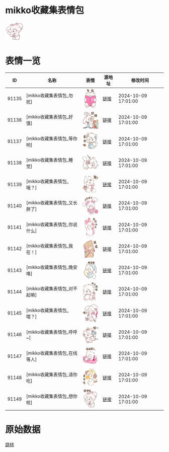 # mikko收藏集表情包

<img src="./cover.png" height="60" alt="cover" />

# 表情一览

|ID|名称|表情|源地址|修改时间|
|----|----|----|----|----|
|91135|[mikko收藏集表情包_勿扰]|<img src="./pic/091135_%5Bmikko收藏集表情包_勿扰%5D.png" height="60" alt="勿扰"/>|[链接](https://i0.hdslb.com/bfs/garb/c2ac20cad8b2c43cae3e8571ed1c6e9150402f6b.png)|2024-10-09 17:01:00|
|91136|[mikko收藏集表情包_好饿]|<img src="./pic/091136_%5Bmikko收藏集表情包_好饿%5D.png" height="60" alt="好饿"/>|[链接](https://i0.hdslb.com/bfs/garb/2115a9509e6774441a0b5446c53177179abaf772.png)|2024-10-09 17:01:00|
|91137|[mikko收藏集表情包_等你哟]|<img src="./pic/091137_%5Bmikko收藏集表情包_等你哟%5D.png" height="60" alt="等你哟"/>|[链接](https://i0.hdslb.com/bfs/garb/2574d24814d85fe2da2d9ce0100a81ec96e6fa86.png)|2024-10-09 17:01:00|
|91138|[mikko收藏集表情包_睡觉]|<img src="./pic/091138_%5Bmikko收藏集表情包_睡觉%5D.png" height="60" alt="睡觉"/>|[链接](https://i0.hdslb.com/bfs/garb/bab65bc299dadfa35362e879fd9f3340623eba41.png)|2024-10-09 17:01:00|
|91139|[mikko收藏集表情包_哦？]|<img src="./pic/091139_%5Bmikko收藏集表情包_哦？%5D.png" height="60" alt="哦？"/>|[链接](https://i0.hdslb.com/bfs/garb/885106f037b1fdeb661ab1044845b3b30b451db8.png)|2024-10-09 17:01:00|
|91140|[mikko收藏集表情包_又长胖了]|<img src="./pic/091140_%5Bmikko收藏集表情包_又长胖了%5D.png" height="60" alt="又长胖了"/>|[链接](https://i0.hdslb.com/bfs/garb/80405042d7fd8e3bec437d2c03a834d4c014c469.png)|2024-10-09 17:01:00|
|91141|[mikko收藏集表情包_你说什么]|<img src="./pic/091141_%5Bmikko收藏集表情包_你说什么%5D.png" height="60" alt="你说什么"/>|[链接](https://i0.hdslb.com/bfs/garb/38deaac1cb5f55711e8b1d98c91d652bc7b475ed.png)|2024-10-09 17:01:00|
|91142|[mikko收藏集表情包_我在！]|<img src="./pic/091142_%5Bmikko收藏集表情包_我在！%5D.png" height="60" alt="我在！"/>|[链接](https://i0.hdslb.com/bfs/garb/f0f3c5591333f99882d9f86645bdaff9074f7ee4.png)|2024-10-09 17:01:00|
|91143|[mikko收藏集表情包_晚安咯]|<img src="./pic/091143_%5Bmikko收藏集表情包_晚安咯%5D.png" height="60" alt="晚安咯"/>|[链接](https://i0.hdslb.com/bfs/garb/245d1245d2035b3daf677beca68501ef18306de1.png)|2024-10-09 17:01:00|
|91144|[mikko收藏集表情包_对不起嘛]|<img src="./pic/091144_%5Bmikko收藏集表情包_对不起嘛%5D.png" height="60" alt="对不起嘛"/>|[链接](https://i0.hdslb.com/bfs/garb/4291506ef5d272b9215047cf74f85fffeb574342.png)|2024-10-09 17:01:00|
|91145|[mikko收藏集表情包_喂？]|<img src="./pic/091145_%5Bmikko收藏集表情包_喂？%5D.png" height="60" alt="喂？"/>|[链接](https://i0.hdslb.com/bfs/garb/5ca18e9833db19b864a55f10b8916b37263fc019.png)|2024-10-09 17:01:00|
|91146|[mikko收藏集表情包_呼呼~]|<img src="./pic/091146_%5Bmikko收藏集表情包_呼呼~%5D.png" height="60" alt="呼呼~"/>|[链接](https://i0.hdslb.com/bfs/garb/4e847f0b23cbab62dd40e10fe7266d4fb7e8f0c2.png)|2024-10-09 17:01:00|
|91147|[mikko收藏集表情包_在线等人]|<img src="./pic/091147_%5Bmikko收藏集表情包_在线等人%5D.png" height="60" alt="在线等人"/>|[链接](https://i0.hdslb.com/bfs/garb/1016ce98bfb7c179b013dcb3fa79498f974fd79b.png)|2024-10-09 17:01:00|
|91148|[mikko收藏集表情包_请你吃]|<img src="./pic/091148_%5Bmikko收藏集表情包_请你吃%5D.png" height="60" alt="请你吃"/>|[链接](https://i0.hdslb.com/bfs/garb/95fd8e04bedd19d9af2f48573e1fb4c7dab0e798.png)|2024-10-09 17:01:00|
|91149|[mikko收藏集表情包_想你啦]|<img src="./pic/091149_%5Bmikko收藏集表情包_想你啦%5D.png" height="60" alt="想你啦"/>|[链接](https://i0.hdslb.com/bfs/garb/54ac549905d54fa232682238b23eb4b18f52e150.png)|2024-10-09 17:01:00|

# 原始数据

[跳转](./raw.json)


